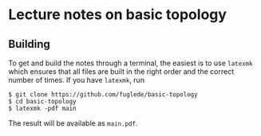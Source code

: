 Lecture notes on basic topology
===============================

Building
--------

To get and build the notes through a terminal, the easiest
is to use `latexmk` which ensures that all files are built in
the right order and the correct number of times. If you have
`latexmk`, run

    $ git clone https://github.com/fuglede/basic-topology
    $ cd basic-topology
    $ latexmk -pdf main

The result will be available as `main.pdf`.
